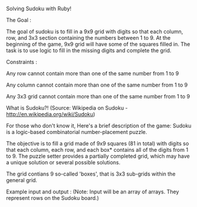 Solving Sudoku with Ruby!

The Goal :

The goal of sudoku is to fill in a 9x9 grid with digits so that each column, row, and 3x3 section 
containing the numbers between 1 to 9. At the beginning of the game, 9x9 grid will have some of the squares filled in. The task is to use logic to fill in the
missing digits and complete the grid.

Constraints :

Any row cannot contain more than one of the same number from 1 to 9

Any column cannot contain more than one of the same number from 1 to 9

Any 3x3 grid cannot contain more than one of the same number from 1 to 9

What is Sudoku?! (Source: Wikipedia on Sudoku - http://en.wikipedia.org/wiki/Sudoku)

For those who don't know it, Here's a brief description of the game:
Sudoku is a logic-based combinatorial number-placement puzzle.

The objective is to fill a grid made of 9x9 squares (81 in total) with digits
so that each column, each row, and each box* contains all of the digits from 1 to 9.
The puzzle setter provides a partially completed grid, which may have a unique solution or several possible solutions.

The grid contians 9 so-called 'boxes', that is 3x3 sub-grids within the general grid.

Example input and output :
(Note: Input will be an array of arrays. They represent rows on the Sudoku board.)

